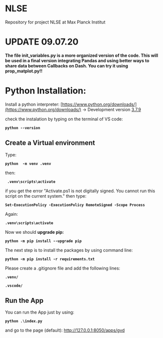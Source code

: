 # NLSE
Repository for project NLSE at Max Planck Institut



# UPDATE 09.07.20

**The file init_variables.py is a more organized version of the code. This will be used in a final version integrating Pandas and using better ways to share data between Callbacks on Dash. You can try it using prop_matplot.py!!**




# Python Installation:




Install a python interpreter: [https://www.python.org/downloads/](https://www.python.org/downloads/) -> Development version [3.7.9](https://www.python.org/downloads/release/python-379/ ) 

check the instalation by typing on the terminal of VS code:

**`python --version`**

## Create a Virtual environment 



 Type: 

**`python  -m venv .venv`**



then: 

**` .venv\scripts\activate`**



if you get the error "Activate.ps1 is not digitally signed. You cannot run this script on the current system." then type:

**`Set-ExecutionPolicy -ExecutionPolicy RemoteSigned -Scope Process`**



Again: 

**`.venv\scripts\activate`**

Now we should **upgrade pip:**

**`python -m pip install --upgrade pip`**

The next step is to install the packages by using command line:


**`python -m pip install -r requirements.txt`**



Please create a .gitignore file and add the following lines:

**`.venv/`**

**`.vscode/`**


##  Run the App 

You can run the App just by using: 

**`python .\index.py`**

and go to the page (default): http://127.0.0.1:8050/apps/gvd




